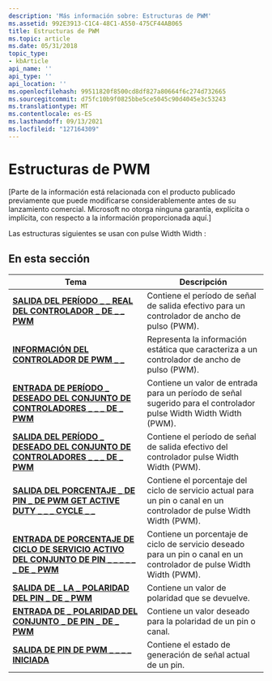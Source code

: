 ```yaml
---
description: 'Más información sobre: Estructuras de PWM'
ms.assetid: 992E3913-C1C4-48C1-A550-475CF44AB065
title: Estructuras de PWM
ms.topic: article
ms.date: 05/31/2018
topic_type:
- kbArticle
api_name: ''
api_type: ''
api_location: ''
ms.openlocfilehash: 99511820f8500cd8df827a80664f6c274d732665
ms.sourcegitcommit: d75fc10b9f0825bbe5ce5045c90d4045e3c53243
ms.translationtype: MT
ms.contentlocale: es-ES
ms.lasthandoff: 09/13/2021
ms.locfileid: "127164309"
---
```

# <a name="pwm-structures"></a>Estructuras de PWM

\[Parte de la información está relacionada con el producto publicado previamente que puede modificarse considerablemente antes de su lanzamiento comercial. Microsoft no otorga ninguna garantía, explícita o implícita, con respecto a la información proporcionada aquí.\]

Las estructuras siguientes se usan con pulse Width Width :

## <a name="in-this-section"></a>En esta sección



| Tema                                                                                                                        | Descripción                                                                                                              |
|------------------------------------------------------------------------------------------------------------------------------|--------------------------------------------------------------------------------------------------------------------------|
| [**SALIDA DEL PERÍODO \_ \_ REAL DEL CONTROLADOR \_ DE \_ \_ PWM**](pwm-controller-get-actual-period-output.md)<br/>                   | Contiene el período de señal de salida efectivo para un controlador de ancho de pulso (PWM).<br/>                    |
| [**INFORMACIÓN DEL CONTROLADOR DE PWM \_ \_**](/windows/desktop/api/Pwm/ns-pwm-pwm_controller_info)<br/>                                                              | Representa la información estática que caracteriza a un controlador de ancho de pulso (PWM). <br/>              |
| [**ENTRADA DE PERÍODO \_ DESEADO DEL CONJUNTO DE CONTROLADORES \_ \_ \_ DE \_ PWM**](/windows/desktop/api/Pwm/ns-pwm-pwm_controller_set_desired_period_input)<br/>                   | Contiene un valor de entrada para un período de señal sugerido para el controlador pulse Width Width Width (PWM). <br/>       |
| [**SALIDA DEL PERÍODO \_ DESEADO DEL CONJUNTO DE CONTROLADORES \_ \_ \_ DE \_ PWM**](/windows/desktop/api/Pwm/ns-pwm-pwm_controller_set_desired_period_output)<br/>                 | Contiene el período de señal de salida efectivo del controlador pulse Width Width (PWM).<br/>                   |
| [**SALIDA DEL PORCENTAJE \_ DE PIN \_ DE PWM GET ACTIVE DUTY \_ \_ \_ CYCLE \_ \_**](pwm-pin-get-active-duty-cycle-percentage-output.md)<br/> | Contiene el porcentaje del ciclo de servicio actual para un pin o canal en un controlador de pulse Width Width (PWM).<br/> |
| [**ENTRADA DE PORCENTAJE DE CICLO DE SERVICIO ACTIVO DEL CONJUNTO DE PIN \_ \_ \_ \_ \_ \_ DE \_ PWM**](pwm-pin-set-active-duty-cycle-percentage-input.md)<br/>   | Contiene un porcentaje de ciclo de servicio deseado para un pin o canal en un controlador de pulse Width Width (PWM).<br/>   |
| [**SALIDA DE \_ LA \_ POLARIDAD DEL PIN \_ DE \_ PWM**](pwm-pin-get-polarity-output.md)<br/>                                            | Contiene un valor de polaridad que se devuelve.<br/>                                                                          |
| [**ENTRADA DE \_ POLARIDAD DEL CONJUNTO \_ DE PIN \_ DE \_ PWM**](/windows/desktop/api/Pwm/ns-pwm-pwm_pin_set_polarity_input)<br/>                                              | Contiene un valor deseado para la polaridad de un pin o canal.<br/>                                                    |
| [**SALIDA DE PIN DE PWM \_ \_ \_ \_ INICIADA**](pwm-pin-is-started-output.md)<br/>                                                | Contiene el estado de generación de señal actual de un pin.<br/>                                                        |



 

 

 




